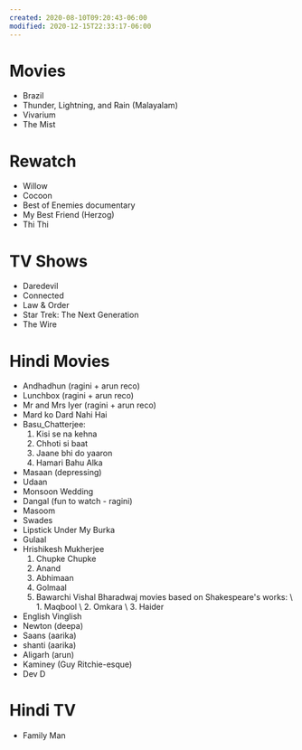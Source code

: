 ```yaml
---
created: 2020-08-10T09:20:43-06:00
modified: 2020-12-15T22:33:17-06:00
---
```


# Movies

- Brazil
- Thunder, Lightning, and Rain (Malayalam)
- Vivarium
- The Mist

# Rewatch

- Willow
- Cocoon
- Best of Enemies documentary 
- My Best Friend (Herzog)
- Thi Thi

# TV Shows

- Daredevil
- Connected
- Law & Order
- Star Trek: The Next Generation
- The Wire


# Hindi Movies

- Andhadhun (ragini + arun reco)
- Lunchbox (ragini + arun reco)
- Mr and Mrs Iyer (ragini + arun reco)
- Mard ko Dard Nahi Hai
- Basu_Chatterjee:
  1. Kisi se na kehna
  2. Chhoti si baat
  3. Jaane bhi do yaaron
  4. Hamari Bahu Alka
- Masaan (depressing)
- Udaan
- Monsoon Wedding
- Dangal (fun to watch - ragini)
- Masoom
- Swades
- Lipstick Under My Burka
- Gulaal
- Hrishikesh Mukherjee
  1. Chupke Chupke
  2. Anand
  3. Abhimaan
  4. Golmaal
  5. Bawarchi
Vishal Bharadwaj movies based on Shakespeare's works:
\ 1. Maqbool
\ 2. Omkara
\ 3. Haider
- English Vinglish
- Newton (deepa)
- Saans (aarika)
- shanti (aarika)
- Aligarh (arun)
- Kaminey (Guy Ritchie-esque)
- Dev D

# Hindi TV

- Family Man
